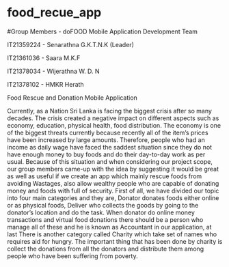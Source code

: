 # food_recue_app

#Group Members - doFOOD Mobile Application Development Team


IT21359224 - Senarathna G.K.T.N.K (Leader)

IT21361036 - Saara M.K.F

IT21378034 - Wijerathna W. D. N

IT21378102 - HMKR Herath

Food Rescue and Donation Mobile Application

Currently, as a Nation Sri Lanka is facing the biggest crisis after so many decades. The crisis created a negative impact on different aspects such as economy, education, physical health, food distribution. The economy is one of the biggest threats currently because recently all of the item’s prices have been increased by large amounts. Therefore, people who had an income as daily wage have faced the saddest situation since they do not have enough money to buy foods and do their day-to-day work as per usual. Because of this situation and when considering our project scope, our group members came-up with the idea by suggesting it would be great as well as useful if we create an app which mainly rescue foods from avoiding Wastages, also allow wealthy people who are capable of donating money and foods with full of security. First of all, we have divided our topic into four main categories and they are, Donator donates foods either online or as physical foods, Deliver who collects the goods by going to the donator’s location and do the task. When donator do online money transactions and virtual food donations there should be a person who manage all of these and he is known as Accountant in our application, at last There is another category called Charity which take set of names who requires aid for hungry. The important thing that has been done by charity is collect the donations from all the donators and distribute them among people who have been suffering from poverty.
